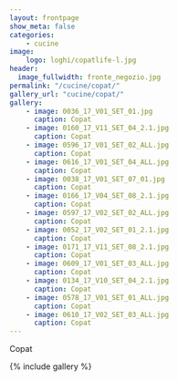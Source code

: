 ```yaml
---
layout: frontpage
show_meta: false
categories:
    - cucine
image:
    logo: loghi/copatlife-l.jpg
header:
  image_fullwidth: fronte_negozio.jpg
permalink: "/cucine/copat/"
gallery_url: "cucine/copat/"
gallery:
    - image: 0036_17_V01_SET_01.jpg
      caption: Copat
    - image: 0160_17_V11_SET_04_2.1.jpg
      caption: Copat
    - image: 0596_17_V01_SET_02_ALL.jpg
      caption: Copat
    - image: 0616_17_V01_SET_04_ALL.jpg
      caption: Copat
    - image: 0038_17_V01_SET_07_01.jpg
      caption: Copat
    - image: 0166_17_V04_SET_08_2.1.jpg
      caption: Copat
    - image: 0597_17_V02_SET_02_ALL.jpg
      caption: Copat
    - image: 0052_17_V02_SET_01_2.1.jpg
      caption: Copat
    - image: 0171_17_V11_SET_08_2.1.jpg
      caption: Copat
    - image: 0609_17_V01_SET_03_ALL.jpg
      caption: Copat
    - image: 0134_17_V10_SET_04_2.1.jpg
      caption: Copat
    - image: 0578_17_V01_SET_01_ALL.jpg
      caption: Copat
    - image: 0610_17_V02_SET_03_ALL.jpg
      caption: Copat
---
```


Copat

{% include gallery %}